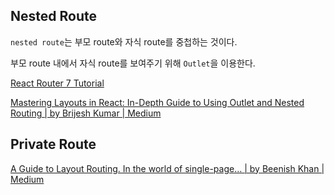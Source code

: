 ## Nested Route
`nested route`는 부모 route와 자식 route를 중첩하는 것이다.

부모 route 내에서 자식 route를 보여주기 위해 `Outlet`을 이용한다.

[React Router 7 Tutorial](https://www.robinwieruch.de/react-router/)

[Mastering Layouts in React: In-Depth Guide to Using Outlet and Nested Routing | by Brijesh Kumar | Medium](https://bk10895.medium.com/mastering-layouts-in-react-in-depth-guide-to-using-outlet-and-nested-routing-4eaaadafa71d)

## Private Route

[A Guide to Layout Routing. In the world of single-page… | by Beenish Khan | Medium](https://medium.com/@vdsnini/a-guide-to-layout-routing-617e483e9d8e)